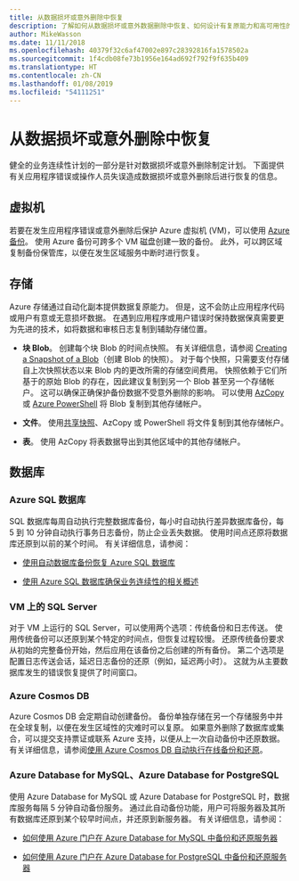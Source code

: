 ```yaml
---
title: 从数据损坏或意外删除中恢复
description: 了解如何从数据损坏或意外数据删除中恢复、如何设计有复原能力和高可用性的容错应用程序，以及如何对灾难恢复进行规划。
author: MikeWasson
ms.date: 11/11/2018
ms.openlocfilehash: 40379f32c6af47002e897c28392816fa1578502a
ms.sourcegitcommit: 1f4cdb08fe73b1956e164ad692f792f9f635b409
ms.translationtype: HT
ms.contentlocale: zh-CN
ms.lasthandoff: 01/08/2019
ms.locfileid: "54111251"
---
```

# <a name="recover-from-data-corruption-or-accidental-deletion"></a>从数据损坏或意外删除中恢复

健全的业务连续性计划的一部分是针对数据损坏或意外删除制定计划。 下面提供有关应用程序错误或操作人员失误造成数据损坏或意外删除后进行恢复的信息。

## <a name="virtual-machines"></a>虚拟机

若要在发生应用程序错误或意外删除后保护 Azure 虚拟机 (VM)，可以使用 [Azure 备份](/azure/backup/)。 使用 Azure 备份可跨多个 VM 磁盘创建一致的备份。 此外，可以跨区域复制备份保管库，以便在发生区域服务中断时进行恢复。

## <a name="storage"></a>存储

Azure 存储通过自动化副本提供数据复原能力。 但是，这不会防止应用程序代码或用户有意或无意损坏数据。 在遇到应用程序或用户错误时保持数据保真需要更为先进的技术，如将数据和审核日志复制到辅助存储位置。

- **块 Blob**。 创建每个块 Blob 的时间点快照。 有关详细信息，请参阅 [Creating a Snapshot of a Blob](/rest/api/storageservices/creating-a-snapshot-of-a-blob)（创建 Blob 的快照）。 对于每个快照，只需要支付存储自上次快照状态以来 Blob 内的更改所需的存储空间费用。 快照依赖于它们所基于的原始 Blob 的存在，因此建议复制到另一个 Blob 甚至另一个存储帐户。 这可以确保正确保护备份数据不受意外删除的影响。 可以使用 [AzCopy](/azure/storage/common/storage-use-azcopy) 或 [Azure PowerShell](/azure/storage/common/storage-powershell-guide-full) 将 Blob 复制到其他存储帐户。

- **文件**。 使用[共享快照](/azure/storage/files/storage-snapshots-files)、AzCopy 或 PowerShell 将文件复制到其他存储帐户。

- **表**。 使用 AzCopy 将表数据导出到其他区域中的其他存储帐户。

## <a name="database"></a>数据库

### <a name="azure-sql-database"></a>Azure SQL 数据库

SQL 数据库每周自动执行完整数据库备份，每小时自动执行差异数据库备份，每 5 到 10 分钟自动执行事务日志备份，防止企业丢失数据。 使用时间点还原将数据库还原到以前的某个时间。 有关详细信息，请参阅：

- [使用自动数据库备份恢复 Azure SQL 数据库](/azure/sql-database/sql-database-recovery-using-backups)

- [使用 Azure SQL 数据库确保业务连续性的相关概述](/azure/sql-database/sql-database-business-continuity)

### <a name="sql-server-on-vms"></a>VM 上的 SQL Server

对于 VM 上运行的 SQL Server，可以使用两个选项：传统备份和日志传送。 使用传统备份可以还原到某个特定的时间点，但恢复过程较慢。 还原传统备份要求从初始的完整备份开始，然后应用在该备份之后创建的所有备份。 第二个选项是配置日志传送会话，延迟日志备份的还原（例如，延迟两小时）。 这就为从主要数据库发生的错误恢复提供了时间窗口。

### <a name="azure-cosmos-db"></a>Azure Cosmos DB

Azure Cosmos DB 会定期自动创建备份。 备份单独存储在另一个存储服务中并在全球复制，以便在发生区域性的灾难时可以复原。 如果意外删除了数据库或集合，可以提交支持票证或联系 Azure 支持，以便从上一次自动备份中还原数据。 有关详细信息，请参阅[使用 Azure Cosmos DB 自动执行在线备份和还原](/azure/cosmos-db/online-backup-and-restore)。

### <a name="azure-database-for-mysql-azure-database-for-postgresql"></a>Azure Database for MySQL、Azure Database for PostgreSQL

使用 Azure Database for MySQL 或 Azure Database for PostgreSQL 时，数据库服务每隔 5 分钟自动备份服务。 通过此自动备份功能，用户可将服务器及其所有数据库还原到某个较早时间点，并还原到新服务器。 有关详细信息，请参阅：

- [如何使用 Azure 门户在 Azure Database for MySQL 中备份和还原服务器](/azure/mysql/howto-restore-server-portal)

- [如何使用 Azure 门户在 Azure Database for PostgreSQL 中备份和还原服务器](/azure/postgresql/howto-restore-server-portal)
